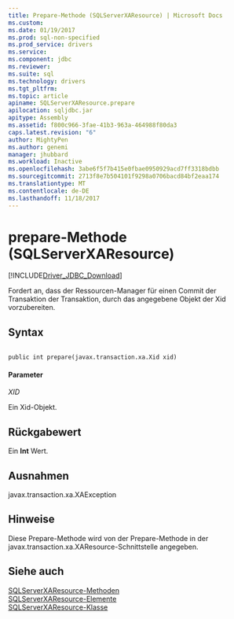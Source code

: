 ```yaml
---
title: Prepare-Methode (SQLServerXAResource) | Microsoft Docs
ms.custom: 
ms.date: 01/19/2017
ms.prod: sql-non-specified
ms.prod_service: drivers
ms.service: 
ms.component: jdbc
ms.reviewer: 
ms.suite: sql
ms.technology: drivers
ms.tgt_pltfrm: 
ms.topic: article
apiname: SQLServerXAResource.prepare
apilocation: sqljdbc.jar
apitype: Assembly
ms.assetid: f800c966-3fae-41b3-963a-464988f80da3
caps.latest.revision: "6"
author: MightyPen
ms.author: genemi
manager: jhubbard
ms.workload: Inactive
ms.openlocfilehash: 3abe6f5f7b415e0fbae0950929acd7ff3318bdbb
ms.sourcegitcommit: 2713f8e7b504101f9298a0706bacd84bf2eaa174
ms.translationtype: MT
ms.contentlocale: de-DE
ms.lasthandoff: 11/18/2017
---
```

# <a name="prepare-method-sqlserverxaresource"></a>prepare-Methode (SQLServerXAResource)
[!INCLUDE[Driver_JDBC_Download](../../../includes/driver_jdbc_download.md)]

  Fordert an, dass der Ressourcen-Manager für einen Commit der Transaktion der Transaktion, durch das angegebene Objekt der Xid vorzubereiten.  
  
## <a name="syntax"></a>Syntax  
  
```  
  
public int prepare(javax.transaction.xa.Xid xid)  
```  
  
#### <a name="parameters"></a>Parameter  
 *XID*  
  
 Ein Xid-Objekt.  
  
## <a name="return-value"></a>Rückgabewert  
 Ein **Int** Wert.  
  
## <a name="exceptions"></a>Ausnahmen  
 javax.transaction.xa.XAException  
  
## <a name="remarks"></a>Hinweise  
 Diese Prepare-Methode wird von der Prepare-Methode in der javax.transaction.xa.XAResource-Schnittstelle angegeben.  
  
## <a name="see-also"></a>Siehe auch  
 [SQLServerXAResource-Methoden](../../../connect/jdbc/reference/sqlserverxaresource-methods.md)   
 [SQLServerXAResource-Elemente](../../../connect/jdbc/reference/sqlserverxaresource-members.md)   
 [SQLServerXAResource-Klasse](../../../connect/jdbc/reference/sqlserverxaresource-class.md)  
  
  
